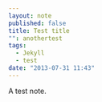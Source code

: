```yaml
---
layout: note
published: false
title: Test title
"": anothertest
tags: 
  - Jekyll
  - test
date: "2013-07-31 11:43"
---
```


A test note.